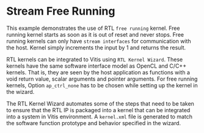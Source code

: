Stream Free Running
=======================

This example demonstrates the use of RTL `free running` kernel. Free running kernel starts as soon as it is out of reset and never stops.
Free running kernels can only have `stream interfaces` for communication with the host. Kernel simply increments the input by 1 and returns
the result.

RTL kernels can be integrated to Vitis using `RTL Kernel Wizard`. These kernels have the same software interface model as OpenCL and 
C/C++ kernels. That is, they are seen by the host application as functions with a void return value, scalar arguments and pointer arguments.
For free running kernels, Option `ap_ctrl_none` has to be chosen while setting up the kernel in the wizard.

The RTL Kernel Wizard automates some of the steps that need to be taken to ensure that the RTL IP is packaged into a kernel that can be 
integrated into a system in Vitis environment. A `kernel.xml` file is generated to match the software function prototype and behavior
specified in the wizard.
